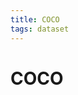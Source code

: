 ```yaml
---
title: COCO
tags: dataset 
---
```


# COCO




















































































